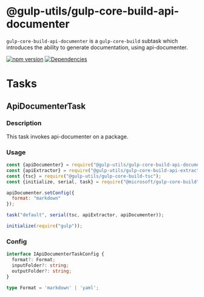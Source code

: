 # @gulp-utils/gulp-core-build-api-documenter

`gulp-core-build-api-documenter` is a `gulp-core-build` subtask which introduces the ability to generate documentation, using api-documenter.

[![npm version](https://badge.fury.io/js/%40gulp-utils%2Fgulp-core-build-api-documenter.svg)](https://badge.fury.io/js/%40gulp-utils%2Fgulp-core-build-api-documenter)
[![Dependencies](https://david-dm.org/tnc1997/gulp-utils%3Fpath%3Dlibraries%2Fgulp-core-build-api-documenter.svg)](https://david-dm.org/tnc1997/gulp-utils?path=libraries/gulp-core-build-api-documenter)

# Tasks

## ApiDocumenterTask

### Description
This task invokes api-documenter on a package.

### Usage
```javascript
const {apiDocumenter} = require("@gulp-utils/gulp-core-build-api-documenter");
const {apiExtractor} = require("@gulp-utils/gulp-core-build-api-extractor");
const {tsc} = require("@gulp-utils/gulp-core-build-tsc");
const {initialize, serial, task} = require("@microsoft/gulp-core-build");

apiDocumenter.setConfig({
  format: "markdown"
});

task("default", serial(tsc, apiExtractor, apiDocumenter));

initialize(require("gulp"));
```

### Config
```typescript
interface IApiDocumenterTaskConfig {
  format?: Format;
  inputFolder?: string;
  outputFolder?: string;
}

type Format = 'markdown' | 'yaml';
```
